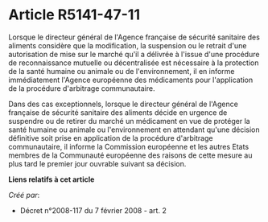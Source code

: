 # Article R5141-47-11

Lorsque le directeur général de l'Agence française de sécurité sanitaire des aliments considère que la modification, la
suspension ou le retrait d'une autorisation de mise sur le marché qu'il a délivrée à l'issue d'une procédure de
reconnaissance mutuelle ou décentralisée est nécessaire à la protection de la santé humaine ou animale ou de l'environnement,
il en informe immédiatement l'Agence européenne des médicaments pour l'application de la procédure d'arbitrage
communautaire. 

Dans des cas exceptionnels, lorsque le directeur général de l'Agence française de sécurité sanitaire des aliments décide en
urgence de suspendre ou de retirer du marché un médicament en vue de protéger la santé humaine ou animale ou l'environnement
en attendant qu'une décision définitive soit prise en application de la procédure d'arbitrage communautaire, il informe la
Commission européenne et les autres Etats membres de la Communauté européenne des raisons de cette mesure au plus tard le
premier jour ouvrable suivant sa décision.

**Liens relatifs à cet article**

_Créé par_:

  - Décret n°2008-117 du 7 février 2008 - art. 2
